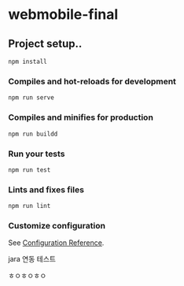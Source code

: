 # webmobile-final

## Project setup..
```
npm install
```

### Compiles and hot-reloads for development
```
npm run serve
```

### Compiles and minifies for production
```
npm run buildd
```

### Run your tests
```
npm run test
```

### Lints and fixes files
```
npm run lint
```

### Customize configuration
See [Configuration Reference](https://cli.vuejs.org/config/).

jara 연동 테스트

ㅎㅇㅎㅇㅎㅇ
